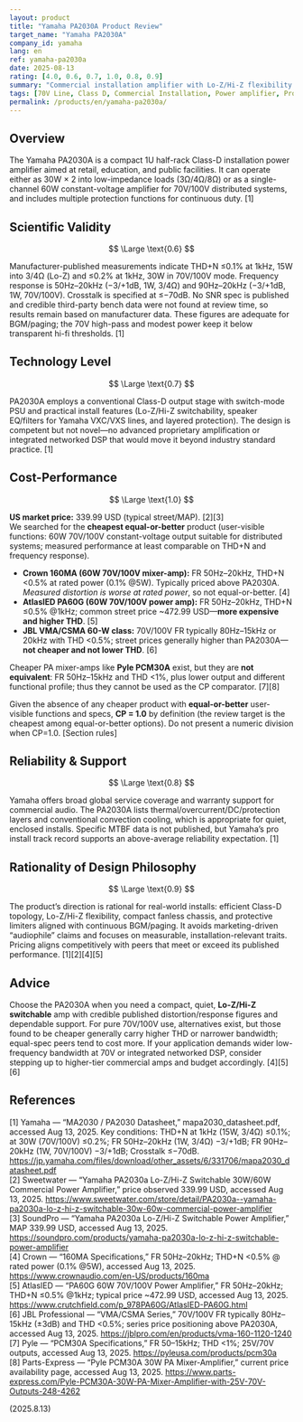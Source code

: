 ```yaml
---
layout: product
title: "Yamaha PA2030A Product Review"
target_name: "Yamaha PA2030A"
company_id: yamaha
lang: en
ref: yamaha-pa2030a
date: 2025-08-13
rating: [4.0, 0.6, 0.7, 1.0, 0.8, 0.9]
summary: "Commercial installation amplifier with Lo-Z/Hi-Z flexibility and solid published distortion/response figures; competitively priced versus equal-performance 70V/100V options"
tags: [70V Line, Class D, Commercial Installation, Power amplifier, Professional]
permalink: /products/en/yamaha-pa2030a/
---
```

## Overview

The Yamaha PA2030A is a compact 1U half-rack Class-D installation power amplifier aimed at retail, education, and public facilities. It can operate either as 30W × 2 into low-impedance loads (3Ω/4Ω/8Ω) or as a single-channel 60W constant-voltage amplifier for 70V/100V distributed systems, and includes multiple protection functions for continuous duty. [1]

## Scientific Validity

$$ \Large \text{0.6} $$

Manufacturer-published measurements indicate THD+N ≤0.1% at 1kHz, 15W into 3/4Ω (Lo-Z) and ≤0.2% at 1kHz, 30W in 70V/100V mode. Frequency response is 50Hz–20kHz (−3/+1dB, 1W, 3/4Ω) and 90Hz–20kHz (−3/+1dB, 1W, 70V/100V). Crosstalk is specified at ≤−70dB. No SNR spec is published and credible third-party bench data were not found at review time, so results remain based on manufacturer data. These figures are adequate for BGM/paging; the 70V high-pass and modest power keep it below transparent hi-fi thresholds. [1]

## Technology Level

$$ \Large \text{0.7} $$

PA2030A employs a conventional Class-D output stage with switch-mode PSU and practical install features (Lo-Z/Hi-Z switchability, speaker EQ/filters for Yamaha VXC/VXS lines, and layered protection). The design is competent but not novel—no advanced proprietary amplification or integrated networked DSP that would move it beyond industry standard practice. [1]

## Cost-Performance

$$ \Large \text{1.0} $$

**US market price:** 339.99 USD (typical street/MAP). [2][3]  
We searched for the **cheapest equal-or-better** product (user-visible functions: 60W 70V/100V constant-voltage output suitable for distributed systems; measured performance at least comparable on THD+N and frequency response).

- **Crown 160MA (60W 70V/100V mixer-amp):** FR 50Hz–20kHz, THD+N <0.5% at rated power (0.1% @5W). Typically priced above PA2030A. *Measured distortion is worse at rated power*, so not equal-or-better. [4]
- **AtlasIED PA60G (60W 70V/100V power amp):** FR 50Hz–20kHz, THD+N ≤0.5% @1kHz; common street price ~472.99 USD—**more expensive and higher THD**. [5]
- **JBL VMA/CSMA 60-W class:** 70V/100V FR typically 80Hz–15kHz or 20kHz with THD <0.5%; street prices generally higher than PA2030A—**not cheaper and not lower THD**. [6]

Cheaper PA mixer-amps like **Pyle PCM30A** exist, but they are **not equivalent**: FR 50Hz–15kHz and THD <1%, plus lower output and different functional profile; thus they cannot be used as the CP comparator. [7][8]

Given the absence of any cheaper product with **equal-or-better** user-visible functions and specs, **CP = 1.0** by definition (the review target is the cheapest among equal-or-better options). Do not present a numeric division when CP=1.0. [Section rules]

## Reliability & Support

$$ \Large \text{0.8} $$

Yamaha offers broad global service coverage and warranty support for commercial audio. The PA2030A lists thermal/overcurrent/DC/protection layers and conventional convection cooling, which is appropriate for quiet, enclosed installs. Specific MTBF data is not published, but Yamaha’s pro install track record supports an above-average reliability expectation. [1]

## Rationality of Design Philosophy

$$ \Large \text{0.9} $$

The product’s direction is rational for real-world installs: efficient Class-D topology, Lo-Z/Hi-Z flexibility, compact fanless chassis, and protective limiters aligned with continuous BGM/paging. It avoids marketing-driven “audiophile” claims and focuses on measurable, installation-relevant traits. Pricing aligns competitively with peers that meet or exceed its published performance. [1][2][4][5]

## Advice

Choose the PA2030A when you need a compact, quiet, **Lo-Z/Hi-Z switchable** amp with credible published distortion/response figures and dependable support. For pure 70V/100V use, alternatives exist, but those found to be cheaper generally carry higher THD or narrower bandwidth; equal-spec peers tend to cost more. If your application demands wider low-frequency bandwidth at 70V or integrated networked DSP, consider stepping up to higher-tier commercial amps and budget accordingly. [4][5][6]

## References

[1] Yamaha — “MA2030 / PA2030 Datasheet,” mapa2030_datasheet.pdf, accessed Aug 13, 2025. Key conditions: THD+N at 1kHz (15W, 3/4Ω) ≤0.1%; at 30W (70V/100V) ≤0.2%; FR 50Hz–20kHz (1W, 3/4Ω) −3/+1dB; FR 90Hz–20kHz (1W, 70V/100V) −3/+1dB; Crosstalk ≤−70dB. https://jp.yamaha.com/files/download/other_assets/6/331706/mapa2030_datasheet.pdf  
[2] Sweetwater — “Yamaha PA2030a Lo-Z/Hi-Z Switchable 30W/60W Commercial Power Amplifier,” price observed 339.99 USD, accessed Aug 13, 2025. https://www.sweetwater.com/store/detail/PA2030a--yamaha-pa2030a-lo-z-hi-z-switchable-30w-60w-commercial-power-amplifier  
[3] SoundPro — “Yamaha PA2030a Lo-Z/Hi-Z Switchable Power Amplifier,” MAP 339.99 USD, accessed Aug 13, 2025. https://soundpro.com/products/yamaha-pa2030a-lo-z-hi-z-switchable-power-amplifier  
[4] Crown — “160MA Specifications,” FR 50Hz–20kHz; THD+N <0.5% @ rated power (0.1% @5W), accessed Aug 13, 2025. https://www.crownaudio.com/en-US/products/160ma  
[5] AtlasIED — “PA60G 60W 70V/100V Power Amplifier,” FR 50Hz–20kHz; THD+N ≤0.5% @1kHz; typical price ~472.99 USD, accessed Aug 13, 2025. https://www.crutchfield.com/p_978PA60G/AtlasIED-PA60G.html  
[6] JBL Professional — “VMA/CSMA Series,” 70V/100V FR typically 80Hz–15kHz (±3dB) and THD <0.5%; series price positioning above PA2030A, accessed Aug 13, 2025. https://jblpro.com/en/products/vma-160-1120-1240  
[7] Pyle — “PCM30A Specifications,” FR 50–15kHz; THD <1%; 25V/70V outputs, accessed Aug 13, 2025. https://pyleusa.com/products/pcm30a  
[8] Parts-Express — “Pyle PCM30A 30W PA Mixer-Amplifier,” current price availability page, accessed Aug 13, 2025. https://www.parts-express.com/Pyle-PCM30A-30W-PA-Mixer-Amplifier-with-25V-70V-Outputs-248-4262

(2025.8.13)

